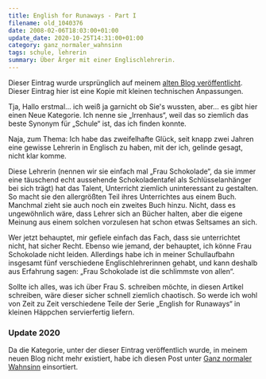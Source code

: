 ```yaml
---
title: English for Runaways - Part I
filename: old_1040376
date: 2008-02-06T18:03:00+01:00
update_date: 2020-10-25T14:31:00+01:00
category: ganz_normaler_wahnsinn
tags: schule, lehrerin
summary: Über Ärger mit einer Englischlehrerin. 
---
```

Dieser Eintrag wurde ursprünglich auf meinem [alten Blog veröffentlicht](https://stu.blogger.de/stories/1040376/). Dieser Eintrag hier ist eine Kopie mit kleinen technischen Anpassungen.

Tja, Hallo erstmal… ich weiß ja garnicht ob Sie's wussten, aber… es gibt hier einen Neue Kategorie. Ich nenne sie „Irrenhaus“, weil das so ziemlich das beste Synonym für „Schule“ ist, das ich finden konnte.

Naja, zum Thema: Ich habe das zweifelhafte Glück, seit knapp zwei Jahren eine gewisse Lehrerin in Englisch zu haben, mit der ich, gelinde gesagt, nicht klar komme.

Diese Lehrerin (nennen wir sie einfach mal „Frau Schokolade“, da sie immer eine täuschend echt aussehende Schokoladentafel als Schlüsselanhänger bei sich trägt) hat das Talent, Unterricht ziemlich uninteressant zu gestalten. So macht sie den allergrößten Teil ihres Unterrichtes aus einem Buch. Manchmal zieht sie auch noch ein zweites Buch hinzu. Nicht, dass es ungewöhnlich wäre, dass Lehrer sich an Bücher halten, aber die eigene Meinung aus einem solchen vorzulesen hat schon etwas Seltsames an sich.

Wer jetzt behauptet, mir gefiele einfach das Fach, dass sie unterrichtet nicht, hat sicher Recht. Ebenso wie jemand, der behauptet, ich könne Frau Schokolade nicht leiden. Allerdings habe ich in meiner Schullaufbahn insgesamt fünf verschiedene Englischlehrerinnen gehabt, und kann deshalb aus Erfahrung sagen: „Frau Schokolade ist die schlimmste von allen“.

Sollte ich alles, was ich über Frau S. schreiben möchte, in diesen Artikel schreiben, wäre dieser sicher schnell ziemlich chaotisch. So werde ich wohl von Zeit zu Zeit verschiedene Teile der Serie „English for Runaways“ in kleinen Häppchen servierfertig liefern.

### Update 2020

Da die Kategorie, unter der dieser Eintrag veröffentlich wurde, in meinem neuen Blog nicht mehr existiert, habe ich diesen Post unter [Ganz normaler Wahnsinn](/categories/ganz_normaler_wahnsinn) einsortiert.
